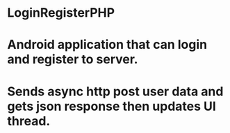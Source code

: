 # LoginRegisterPHP
# Android application that can login and register to server.
# Sends async http post user data and gets json response then updates UI thread.
